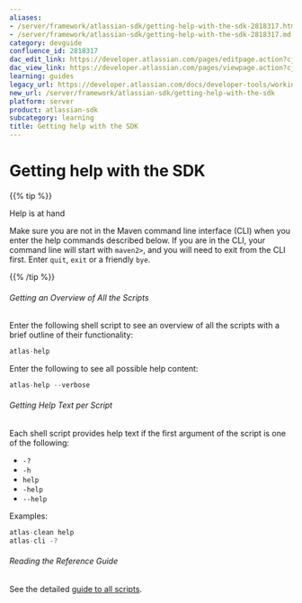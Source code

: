 ```yaml
---
aliases:
- /server/framework/atlassian-sdk/getting-help-with-the-sdk-2818317.html
- /server/framework/atlassian-sdk/getting-help-with-the-sdk-2818317.md
category: devguide
confluence_id: 2818317
dac_edit_link: https://developer.atlassian.com/pages/editpage.action?cjm=wozere&pageId=2818317
dac_view_link: https://developer.atlassian.com/pages/viewpage.action?cjm=wozere&pageId=2818317
learning: guides
legacy_url: https://developer.atlassian.com/docs/developer-tools/working-with-the-sdk/getting-help-with-the-sdk
new_url: /server/framework/atlassian-sdk/getting-help-with-the-sdk
platform: server
product: atlassian-sdk
subcategory: learning
title: Getting help with the SDK
---
```

# Getting help with the SDK

{{% tip %}}

Help is at hand

Make sure you are not in the Maven command line interface (CLI) when you enter the help commands described below. If you are in the CLI, your command line will start with `maven2>`, and you will need to exit from the CLI first. Enter `quit`, `exit` or a friendly `bye`.

{{% /tip %}}

###### Getting an Overview of All the Scripts

Enter the following shell script to see an overview of all the scripts with a brief outline of their functionality:

``` javascript
atlas-help
```

Enter the following to see all possible help content:

``` javascript
atlas-help --verbose
```

###### Getting Help Text per Script

Each shell script provides help text if the first argument of the script is one of the following:

-   `-?`
-   `-h`
-   `help`
-   `-help`
-   `--help`

Examples:

``` javascript
atlas-clean help
atlas-cli -?
```

###### Reading the Reference Guide

See the detailed <a href="/pages/createpage.action?spaceKey=DOCS&amp;title=Atlassian+Plugin+SDK+Documentation&amp;linkCreation=true&amp;fromPageId=2818463" class="createlink">guide to all scripts</a>.






































































































































































































































































































































































































































































































